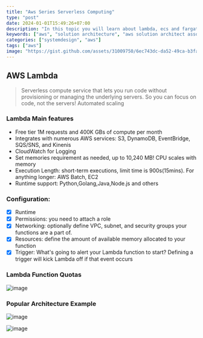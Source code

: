 ```yaml
---
title: "Aws Series Serverless Computing"
type: "post"
date: 2024-01-01T15:49:26+07:00
description: "In this topic you will learn about lambda, ecs and fargate, eks, ..."
keywords: ["aws", "solution architecture", "aws solution architect associate"]
categories: ["systemdesign", "aws"]
tags: ["aws"]
image: "https://gist.github.com/assets/31009750/6ec743dc-da52-49ca-b3fa-b7d06ece422c"
---
```


## AWS Lambda

> Serverless compute service that lets you run code without provisioning or managing the underlying servers. So you can focus on code, not the servers! Automated scaling

### Lambda Main features

- Free tier 1M requests and 400K GBs of compute per month
- Integrates with numerous AWS services: S3, DynamoDB, EventBridge, SQS/SNS, and Kinenis
- CloudWatch for Logging
- Set memories requirement as needed, up to 10,240 MB! CPU scales with memory
- Execution Length: short-term executions, limit time is 900s(15mins). For anything longer: AWS Batch, EC2
- Runtime support: Python,Golang,Java,Node.js and others

### Configuration:

- [x] Runtime
- [x] Permissions: you need to attach a role
- [x] Networking: optionally define VPC, subnet, and security groups your functions are a part of.
- [x] Resources: define the amount of available memory allocated to your function
- [x] Trigger: What's going to alert your Lambda function to start? Defining a trigger will kick Lambda off if that event occurs

### Lambda Function Quotas

![image](https://gist.github.com/assets/31009750/ad46b36b-543a-42ae-89df-a9fcf21b2312)

### Popular Architecture Example

![image](https://gist.github.com/assets/31009750/49b202ec-4f9a-48a9-87fd-739efe2feb1d)

![image](https://gist.github.com/assets/31009750/e754c0d1-09f6-46ab-b5d3-74b6e49b29d4)
